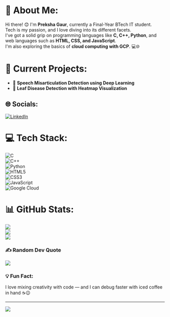 # 💫 About Me:
Hi there! 😊 I'm **Preksha Gaur**, currently a Final-Year BTech IT student.  
Tech is my passion, and I love diving into its different facets.  
I've got a solid grip on programming languages like **C, C++, Python**, and web languages such as **HTML, CSS, and JavaScript**.  
I'm also exploring the basics of **cloud computing with GCP**. 💻🌐

# 🚀 Current Projects:
- 🎤 **Speech Misarticulation Detection using Deep Learning**
- 🌿 **Leaf Disease Detection with Heatmap Visualization**

## 🌐 Socials:
[![LinkedIn](https://img.shields.io/badge/LinkedIn-%230077B5.svg?logo=linkedin&logoColor=white)](https://www.linkedin.com/in/preksha-gaur-4439bb25a/)

# 💻 Tech Stack:
![C](https://img.shields.io/badge/c-%2300599C.svg?style=for-the-badge&logo=c&logoColor=white)  
![C++](https://img.shields.io/badge/c++-%2300599C.svg?style=for-the-badge&logo=c%2B%2B&logoColor=white)  
![Python](https://img.shields.io/badge/Python-%2314354C.svg?style=for-the-badge&logo=python&logoColor=white)  
![HTML5](https://img.shields.io/badge/html5-%23E34F26.svg?style=for-the-badge&logo=html5&logoColor=white)  
![CSS3](https://img.shields.io/badge/css3-%231572B6.svg?style=for-the-badge&logo=css3&logoColor=white)  
![JavaScript](https://img.shields.io/badge/javascript-%23323330.svg?style=for-the-badge&logo=javascript&logoColor=%23F7DF1E)  
![Google Cloud](https://img.shields.io/badge/GoogleCloud-%234285F4.svg?style=for-the-badge&logo=google-cloud&logoColor=white)

# 📊 GitHub Stats:
![](https://github-readme-stats.vercel.app/api?username=Gaurpreksha2004&theme=react&hide_border=true&include_all_commits=true&count_private=true)<br/>
![](https://github-readme-streak-stats.herokuapp.com/?user=Gaurpreksha2004&theme=react&hide_border=true)<br/>
![](https://github-readme-stats.vercel.app/api/top-langs/?username=Gaurpreksha2004&theme=react&hide_border=true&include_all_commits=true&count_private=true&layout=compact)

### ✍️ Random Dev Quote
![](https://quotes-github-readme.vercel.app/api?type=horizontal&theme=light)


### 💡 Fun Fact:
I love mixing creativity with code — and I can debug faster with iced coffee in hand ☕😉

---
[![](https://visitcount.itsvg.in/api?id=Gaurpreksha2004&icon=0&color=5)](https://visitcount.itsvg.in)

<!-- Proudly created with GPRM ( https://gprm.itsvg.in ) --> 
